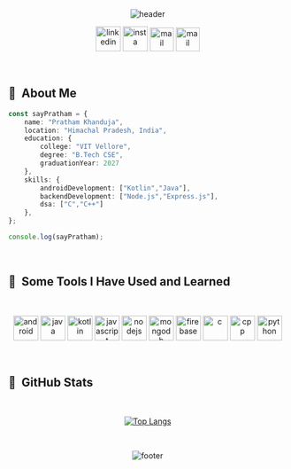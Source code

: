 <br><p align="center">
![header](https://capsule-render.vercel.app/api?type=waving&color=gradient&customColorList=5&text=Hello!&height=150&animation=fadeIn&fontSize=75)
</p>
<p align="center">
  <a href="https://www.linkedin.com/in/pratham-khanduja"><img src="https://img.icons8.com/?size=100&id=xuvGCOXi8Wyg&format=png&color=000000" alt="linkedin" width="45" height="45"/></a>
  <a href = "https://www.instagram.com/say.pratham?igsh=MWFyM2J2N3lwOXRyZw=="><img src="https://img.icons8.com/?size=100&id=Xy10Jcu1L2Su&format=png&color=000000" alt="insta" width="45" height="45"/></a>
  <a href="mailto:prathk30@gmail.com"><img src="https://img.icons8.com/?size=100&id=EgRndDDLh8kS&format=png&color=000000" alt="mail" width="43" height="43"/></a>
  <a href="https://leetcode.com/u/saypratham/"><img src="https://img.icons8.com/?size=100&id=9L16NypUzu38&format=png&color=000000" alt="mail" width="43" height="43"/></a>
  
</p>
<br>
<h2> 🚀 &nbsp;About Me</h2>

```typescript
const sayPratham = {
    name: "Pratham Khanduja",
    location: "Himachal Pradesh, India",
    education: {
        college: "VIT Vellore",
        degree: "B.Tech CSE",
        graduationYear: 2027
    },
    skills: {
        androidDevelopment: ["Kotlin","Java"],
        backendDevelopment: ["Node.js","Express.js"],
        dsa: ["C","C++"]
    },
};

console.log(sayPratham);
```
<br>
<h2> 🚀 &nbsp;Some Tools I Have Used and Learned</h2>
<br>
<p align="center">
  <img src="https://cdn.jsdelivr.net/gh/devicons/devicon@latest/icons/androidstudio/androidstudio-original.svg" alt="android" width="45" height="45"/>
  <img src="https://cdn.jsdelivr.net/gh/devicons/devicon@latest/icons/java/java-original.svg" alt="java" width="45" height="45"/>
  <img src = "https://cdn.jsdelivr.net/gh/devicons/devicon@latest/icons/kotlin/kotlin-original.svg" alt="kotlin" width="45" height="45"/>
  <img src="https://cdn.jsdelivr.net/gh/devicons/devicon@latest/icons/javascript/javascript-original.svg" alt="javascript" width="45" height="45"/>
  <img src="https://cdn.jsdelivr.net/gh/devicons/devicon@latest/icons/nodejs/nodejs-original.svg" alt="nodejs" width="45" height="45"/>
  <img src="https://cdn.jsdelivr.net/gh/devicons/devicon@latest/icons/mongodb/mongodb-original.svg" alt="mongodb" width="45" height="45"/>
  <img src = "https://cdn.jsdelivr.net/gh/devicons/devicon@latest/icons/firebase/firebase-original.svg" alt="firebase" width="45" height="45"/>
  <img src="https://cdn.jsdelivr.net/gh/devicons/devicon@latest/icons/c/c-original.svg" alt="c" width="45" height="45"/>
  <img src="https://cdn.jsdelivr.net/gh/devicons/devicon@latest/icons/cplusplus/cplusplus-original.svg" alt="cpp" width="45" height="45"/>
  <img src="https://cdn.jsdelivr.net/gh/devicons/devicon@latest/icons/python/python-original.svg" alt="python" width="45" height="45"/>

</p>

<br>
<h2> 🚀 &nbsp;GitHub Stats</h2>


<br><p align="center">
[![Top Langs](https://github-readme-stats.vercel.app/api/top-langs/?username=pratham-developer&exclude_repo=Space_Catalogue,Jupyter_Python&langs_count=4&theme=github)](https://github.com/pratham-developer)
</p>

<br><p align="center">
![footer](https://capsule-render.vercel.app/api?type=waving&color=gradient&customColorList=5&section=footer)
</p>
